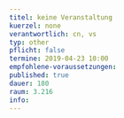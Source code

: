 ```yaml
---
titel: keine Veranstaltung
kuerzel: none
verantwortlich: cn, vs
typ: other
pflicht: false
termine: 2019-04-23 10:00
empfohlene-voraussetzungen: 
published: true
dauer: 180
raum: 3.216
info: 
---
```




